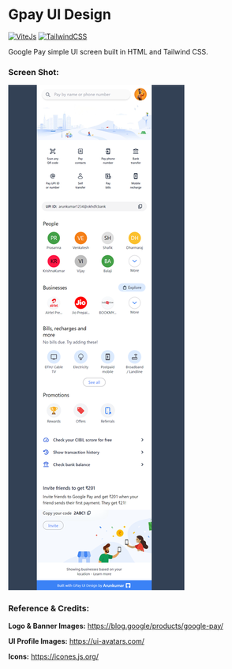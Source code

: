 # Gpay UI Design
[![ViteJs](https://img.shields.io/badge/-Vite_js-FFD42C?style=for-the-badge&logo=vite&logoColor=161616)](https://vitejs.dev/)
[![TailwindCSS](https://img.shields.io/badge/-Tailwind_css-38BDF8?style=for-the-badge&logo=tailwindcss&logoColor=fafafa)](https://tailwindcss.com/)

Google Pay simple UI screen built in HTML and Tailwind CSS.

### Screen Shot:

![Alt text](<Gpay UI Screen.png>)

### Reference & Credits:

__Logo & Banner Images:__  https://blog.google/products/google-pay/

__UI Profile Images:__ https://ui-avatars.com/

__Icons:__ https://icones.js.org/